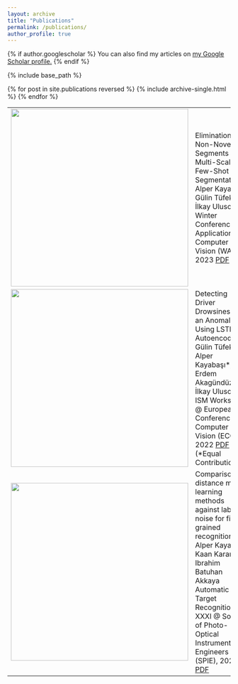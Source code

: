 ```yaml
---
layout: archive
title: "Publications"
permalink: /publications/
author_profile: true
---
```


{% if author.googlescholar %}
  You can also find my articles on <u><a href="{{author.googlescholar}}">my Google Scholar profile</a>.</u>
{% endif %}

{% include base_path %}

{% for post in site.publications reversed %}
  {% include archive-single.html %}
{% endfor %}




<table>
<tr>
 <td valign="center"><img width="400" src="https://alpoler.github.io/images/a.JPG" /></td> 
  <td valign="center"> Elimination of Non-Novel Segments at Multi-Scale for Few-Shot Segmentation <br \> 
    Alper Kayabaşı, Gülin Tüfekci, İlkay Ulusoy <br \>
    Winter Conference on Applications of Computer Vision (WACV), 2023 <a href = https://arxiv.org/pdf/2211.02300.pdf> PDF </a> 
  </td> 
</tr>
<tr>
  <td valign="center"> <img width="400" src="https://alpoler.github.io/images/arch.png" /> </td> 
  <td> Detecting Driver Drowsiness as an Anomaly Using LSTM Autoencoders 
    <br \>  Gülin Tüfekci*, Alper Kayabaşı*, Erdem Akagündüz, İlkay Ulusoy 
    <br \>    ISM Workshop @ European Conference on Computer Vision (ECCV), 2022 <a href= "https://arxiv.org/abs/2209.05269">PDF</a> <br \>(*Equal Contribution) 
  </td>

<tr>
 <td valign="center"> <img width="400" src="https://alpoler.github.io/images/d.JPG"> </td> 
 <td> Comparison of distance metric learning methods against label noise for fine-grained recognition
    <br \>  Alper Kayabaşı, Kaan Karaman, Ibrahim Batuhan Akkaya
    <br \> Automatic Target Recognition XXXI @ Society of Photo-Optical Instrumentation Engineers (SPIE), 2021 <a href= "https://www.spiedigitallibrary.org/conference-proceedings-of-spie/11729/117290F/Comparison-of-distance-metric-learning-methods-against-label-noise-for/10.1117/12.2587246.short?SSO=1">PDF</a>
  </td>
</tr>
</table>


